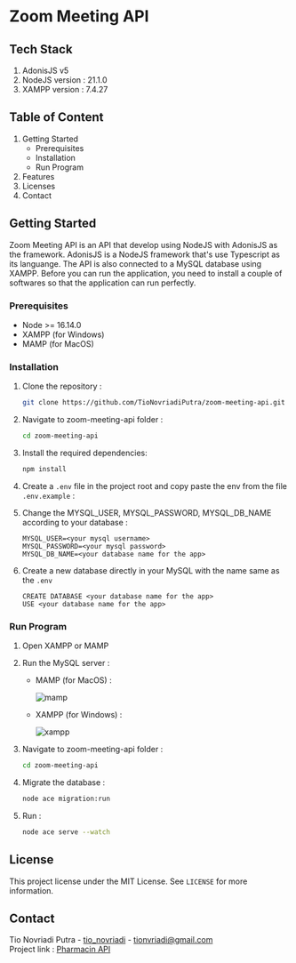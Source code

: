 # Zoom Meeting API

## Tech Stack
1. AdonisJS v5
2. NodeJS version : 21.1.0
3. XAMPP version : 7.4.27

## Table of Content
1. Getting Started
   - Prerequisites
   - Installation
   - Run Program
2. Features
3. Licenses
4. Contact

## Getting Started
Zoom Meeting API is an API that develop using NodeJS with AdonisJS as the framework. AdonisJS is a NodeJS framework that's use Typescript as its languange. The API is also connected to a MySQL database using XAMPP. Before you can run the application, you need to install a couple of softwares so that the application can run perfectly.

### Prerequisites
- Node >= 16.14.0
- XAMPP (for Windows)
- MAMP (for MacOS)

### Installation
1. Clone the repository :
   
   ```bash
   git clone https://github.com/TioNovriadiPutra/zoom-meeting-api.git
2. Navigate to zoom-meeting-api folder :

   ```bash
   cd zoom-meeting-api
3. Install the required dependencies:

   ```bash
   npm install
4. Create a `.env` file in the project root and copy paste the env from the file `.env.example` :
5. Change the MYSQL_USER, MYSQL_PASSWORD, MYSQL_DB_NAME according to your database :

   ```env
   MYSQL_USER=<your mysql username>
   MYSQL_PASSWORD=<your mysql password>
   MYSQL_DB_NAME=<your database name for the app>
6. Create a new database directly in your MySQL with the name same as the `.env`

   ```mysql
   CREATE DATABASE <your database name for the app>
   USE <your database name for the app>

### Run Program
1. Open XAMPP or MAMP 
2. Run the MySQL server :
   - MAMP (for MacOS) :  
     
     ![mamp](https://github.com/user-attachments/assets/2aa95d47-866f-418e-a1d9-703fadfbdbdc)

   - XAMPP (for Windows) :
     
     ![xampp](https://github.com/user-attachments/assets/e274f69a-8d5d-4dda-a1e9-1312895b4578)

1. Navigate to zoom-meeting-api folder :

   ```bash
   cd zoom-meeting-api
2. Migrate the database :

   ```bash
   node ace migration:run
3. Run :

   ```bash
   node ace serve --watch

## License
This project license under the MIT License. See 
`LICENSE`
for more information.

## Contact
Tio Novriadi Putra - [tio_novriadi](https://instagram.com/tio_novriadi) - [tionvriadi@gmail.com](mailto:tionvriadi@gmail.com)  
Project link : [Pharmacin API](https://github.com/TioNovriadiPutra/zoom-meeting-api)
